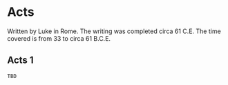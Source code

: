 # Acts

Written by Luke in Rome. The writing was completed circa 61 C.E. The time covered is from 33 to circa 61 B.C.E.

## Acts 1

```
TBD
```


